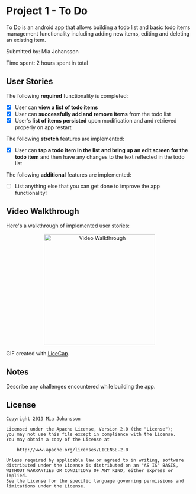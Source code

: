 # Project 1 - To Do

To Do is an android app that allows building a todo list and basic todo items management functionality including adding new items, editing and deleting an existing item.

Submitted by: Mia Johansson

Time spent: 2 hours spent in total

## User Stories

The following **required** functionality is completed:

* [x] User can **view a list of todo items**
* [x] User can **successfully add and remove items** from the todo list
* [x] User's **list of items persisted** upon modification and and retrieved properly on app restart

The following **stretch** features are implemented:

* [x] User can **tap a todo item in the list and bring up an edit screen for the todo item** and then have any changes to the text reflected in the todo list

The following **additional** features are implemented:

* [ ] List anything else that you can get done to improve the app functionality!

## Video Walkthrough

Here's a walkthrough of implemented user stories:
<p align="center">
<img src='https://im2.ezgif.com/tmp/ezgif-2-0ec652b9e9db.gif' title='Video Walkthrough' width='300px' alt='Video Walkthrough' />
</p>

GIF created with [LiceCap](http://www.cockos.com/licecap/).

## Notes

Describe any challenges encountered while building the app.

## License

    Copyright 2019 Mia Johansson

    Licensed under the Apache License, Version 2.0 (the "License");
    you may not use this file except in compliance with the License.
    You may obtain a copy of the License at

        http://www.apache.org/licenses/LICENSE-2.0

    Unless required by applicable law or agreed to in writing, software
    distributed under the License is distributed on an "AS IS" BASIS,
    WITHOUT WARRANTIES OR CONDITIONS OF ANY KIND, either express or implied.
    See the License for the specific language governing permissions and
    limitations under the License.
